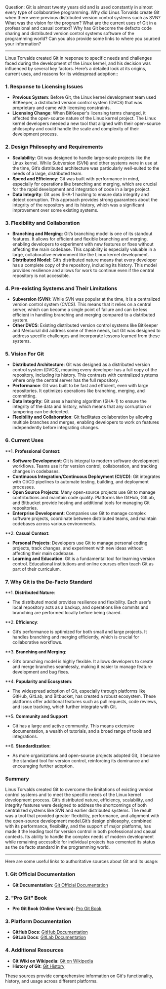 Question: Git is almost twenty years old and is used constantly in almost every type of collaborative programming. Why did Linus Torvalds create Git when there were previous distributed version control systems such as SVN? What was the vision for the program? What are the current uses of Git in a professional and casual context? Why has Git become the defacto code sharing and distributed version control systems software of the programming world? Can you also provide some links to where you sourced your information?

------------------------------------------------------------------------------------------------

Linus Torvalds created Git in response to specific needs and challenges faced during the development of the Linux kernel, and his decision was influenced by several key factors. Here’s a detailed look at its origins, current uses, and reasons for its widespread adoption::

### 1. **Response to Licensing Issues**

- **Previous System**: Before Git, the Linux kernel development team used BitKeeper, a distributed version control system (DVCS) that was proprietary and came with licensing constraints.
- **Licensing Change**: When BitKeeper's licensing terms changed, it affected the open-source nature of the Linux kernel project. The Linux kernel developers needed a new tool that aligned with their open-source philosophy and could handle the scale and complexity of their development process.

### 2. **Design Philosophy and Requirements**

- **Scalability**: Git was designed to handle large-scale projects like the Linux kernel. While Subversion (SVN) and other systems were in use at the time, Git’s distributed architecture was particularly well-suited to the needs of a large, distributed team.
- **Speed and Efficiency**: Git was built with performance in mind, especially for operations like branching and merging, which are crucial for the rapid development and integration of code in a large project.
- **Data Integrity**: Git uses SHA-1 hashing to ensure data integrity and detect corruption. This approach provides strong guarantees about the integrity of the repository and its history, which was a significant improvement over some existing systems.

### 3. **Flexibility and Collaboration**

- **Branching and Merging**: Git’s branching model is one of its standout features. It allows for efficient and flexible branching and merging, enabling developers to experiment with new features or fixes without affecting the main codebase. This capability is especially valuable in a large, collaborative environment like the Linux kernel development.
- **Distributed Model**: Git’s distributed nature means that every developer has a complete copy of the repository, including its history. This model provides resilience and allows for work to continue even if the central repository is not accessible.

### 4. **Pre-existing Systems and Their Limitations**

- **Subversion (SVN)**: While SVN was popular at the time, it is a centralized version control system (CVCS). This means that it relies on a central server, which can become a single point of failure and can be less efficient in handling branching and merging compared to a distributed system.
- **Other DVCS**: Existing distributed version control systems like BitKeeper and Mercurial did address some of these needs, but Git was designed to address specific challenges and incorporate lessons learned from these systems.

### 5. **Vision For Git**

- **Distributed Architecture**: Git was designed as a distributed version control system (DVCS), meaning every developer has a full copy of the repository, including its history. This contrasts with centralized systems where only the central server has the full repository.
- **Performance**: Git was built to be fast and efficient, even with large repositories. It optimizes operations like branching, merging, and committing.
- **Data Integrity**: Git uses a hashing algorithm (SHA-1) to ensure the integrity of the data and history, which means that any corruption or tampering can be detected.
- **Flexibility and Collaboration**: Git facilitates collaboration by allowing multiple branches and merges, enabling developers to work on features independently before integrating changes.

### 6. **Current Uses**

**1. **Professional Context**:
   - **Software Development**: Git is integral to modern software development workflows. Teams use it for version control, collaboration, and tracking changes in codebases.
   - **Continuous Integration/Continuous Deployment (CI/CD)**: Git integrates with CI/CD pipelines to automate testing, building, and deployment processes.
   - **Open Source Projects**: Many open-source projects use Git to manage contributions and maintain code quality. Platforms like GitHub, GitLab, and Bitbucket provide hosting and additional tools for managing Git repositories.
   - **Enterprise Development**: Companies use Git to manage complex software projects, coordinate between distributed teams, and maintain codebases across various environments.

**2. **Casual Context**:
   - **Personal Projects**: Developers use Git to manage personal coding projects, track changes, and experiment with new ideas without affecting their main codebase.
   - **Learning and Education**: Git is a fundamental tool for learning version control. Educational institutions and online courses often teach Git as part of their curriculum.

### 7. **Why Git is the De-Facto Standard**

**1. **Distributed Nature**:
   - The distributed model provides resilience and flexibility. Each user’s local repository acts as a backup, and operations like commits and branching are performed locally before being shared.

**2. **Efficiency**:
   - Git’s performance is optimized for both small and large projects. It handles branching and merging efficiently, which is crucial for collaborative workflows.

**3. **Branching and Merging**:
   - Git’s branching model is highly flexible. It allows developers to create and merge branches seamlessly, making it easier to manage feature development and bug fixes.

**4. **Popularity and Ecosystem**:
   - The widespread adoption of Git, especially through platforms like GitHub, GitLab, and Bitbucket, has created a robust ecosystem. These platforms offer additional features such as pull requests, code reviews, and issue tracking, which further integrate with Git.

**5. **Community and Support**:
   - Git has a large and active community. This means extensive documentation, a wealth of tutorials, and a broad range of tools and integrations. 

**6. **Standardization**:
   - As more organizations and open-source projects adopted Git, it became the standard tool for version control, reinforcing its dominance and encouraging further adoption.

### Summary

Linus Torvalds created Git to overcome the limitations of existing version control systems and to meet the specific needs of the Linux kernel development process. Git’s distributed nature, efficiency, scalability, and integrity features were designed to address the shortcomings of both centralized systems like SVN and earlier distributed systems. The result was a tool that provided greater flexibility, performance, and alignment with the open-source development model.Git’s design philosophy, combined with its performance, flexibility, and the support of major platforms, has made it the leading tool for version control in both professional and casual contexts. Its ability to handle the complex needs of modern development while remaining accessible for individual projects has cemented its status as the de facto standard in the programming world.

------------------------------------------------------------------------------------------------

Here are some useful links to authoritative sources about Git and its usage:

### 1. **Git Official Documentation**
   - **Git Documentation**: [Git Official Documentation](https://git-scm.com/doc)

### 2. **"Pro Git" Book**
   - **Pro Git Book (Online Version)**: [Pro Git Book](https://git-scm.com/book/en/v2)

### 3. **Platform Documentation**
   - **GitHub Docs**: [GitHub Documentation](https://docs.github.com/en)
   - **GitLab Docs**: [GitLab Documentation](https://docs.gitlab.com/)

### 4. **Additional Resources**
   - **Git Wiki on Wikipedia**: [Git on Wikipedia](https://en.wikipedia.org/wiki/Git_(software))
   - **History of Git**: [Git History](https://git-scm.com/about)

These sources provide comprehensive information on Git's functionality, history, and usage across different platforms.
